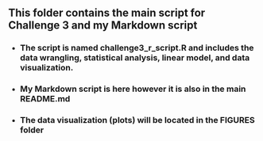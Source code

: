 ## This folder contains the main script for Challenge 3 and my Markdown script
* ### The script is named challenge3_r_script.R and includes the data wrangling, statistical analysis, linear model, and data visualization.
* ### My Markdown script is here however it is also in the main README.md
* ### The data visualization (plots) will be located in the FIGURES folder 
